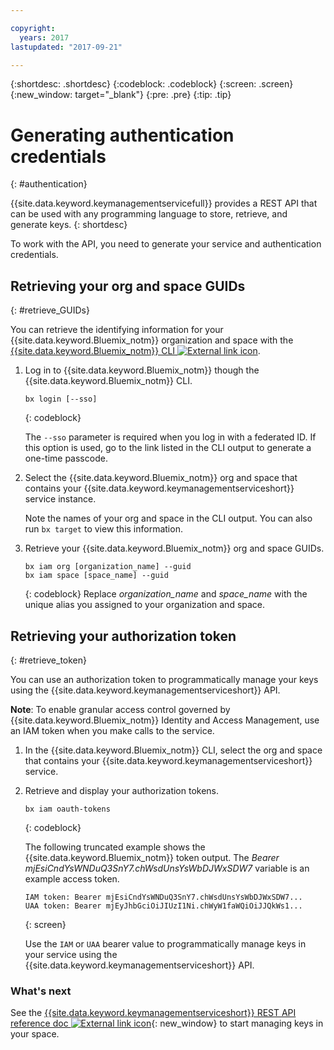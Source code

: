 ```yaml
---

copyright:
  years: 2017
lastupdated: "2017-09-21"

---
```


{:shortdesc: .shortdesc}
{:codeblock: .codeblock}
{:screen: .screen}
{:new_window: target="_blank"}
{:pre: .pre}
{:tip: .tip}

# Generating authentication credentials
{: #authentication}

{{site.data.keyword.keymanagementservicefull}} provides a REST API that can be used with any programming language to store, retrieve, and generate keys.
{: shortdesc}

To work with the API, you need to generate your service and authentication credentials.

## Retrieving your org and space GUIDs
{: #retrieve_GUIDs}

You can retrieve the identifying information for your {{site.data.keyword.Bluemix_notm}} organization and space with the [{{site.data.keyword.Bluemix_notm}} CLI ![External link icon](../../icons/launch-glyph.svg "External link icon")](https://console.bluemix.net/docs/cli/reference/bluemix_cli/index.html#getting-started).

1. Log in to {{site.data.keyword.Bluemix_notm}} though the {{site.data.keyword.Bluemix_notm}} CLI.

    ```
    bx login [--sso]
    ```
    {: codeblock}

    The `--sso` parameter is required when you log in with a federated ID. If this option is used, go to the link listed in the CLI output to generate a one-time passcode.

2. Select the {{site.data.keyword.Bluemix_notm}} org and space that contains your {{site.data.keyword.keymanagementserviceshort}} service instance.

    Note the names of your org and space in the CLI output. You can also run `bx target` to view this information.

3. Retrieve your {{site.data.keyword.Bluemix_notm}} org and space GUIDs.

    ```
    bx iam org [organization_name] --guid
    bx iam space [space_name] --guid
    ```
    {: codeblock}
    Replace _organization_name_ and _space_name_ with the unique alias you assigned to your organization and space.

## Retrieving your authorization token
{: #retrieve_token}

You can use an authorization token to programmatically manage your keys using the {{site.data.keyword.keymanagementserviceshort}} API.

**Note**: To enable granular access control governed by {{site.data.keyword.Bluemix_notm}} Identity and Access Management, use an IAM token when you make calls to the service.

1. In the {{site.data.keyword.Bluemix_notm}} CLI, select the org and space that contains your {{site.data.keyword.keymanagementserviceshort}} service.

2. Retrieve and display your authorization tokens.

    ```
    bx iam oauth-tokens
    ```
    {: codeblock}

    The following truncated example shows the {{site.data.keyword.Bluemix_notm}} token output. The _Bearer mjEsiCndYsWNDuQ3SnY7.chWsdUnsYsWbDJWxSDW7_ variable is an example access token.

    ```
    IAM token: Bearer mjEsiCndYsWNDuQ3SnY7.chWsdUnsYsWbDJWxSDW7...
    UAA token: Bearer mjEyJhbGciOiJIUzI1Ni.chWyW1faWQiOiJJQkWs1...
    ```
    {: screen}

    Use the `IAM` or `UAA` bearer value to programmatically manage keys in your service using the {{site.data.keyword.keymanagementserviceshort}} API.

### What's next

See the [{{site.data.keyword.keymanagementserviceshort}} REST API reference doc ![External link icon](../../icons/launch-glyph.svg "External link icon")](https://console.ng.bluemix.net/apidocs/639){: new_window} to start managing keys in your space.
